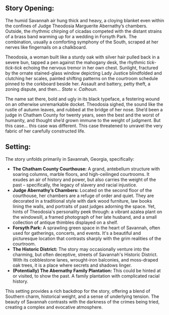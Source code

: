 ## Story Opening:

The humid Savannah air hung thick and heavy, a cloying blanket even within the confines of Judge Theodosia Marguerite Abernathy’s chambers. Outside, the rhythmic chirping of cicadas competed with the distant strains of a brass band warming up for a wedding in Forsyth Park. The combination, usually a comforting symphony of the South, scraped at her nerves like fingernails on a chalkboard.

Theodosia, a woman built like a sturdy oak with silver hair pulled back in a severe bun, tapped a pen against the mahogany desk, the rhythmic *tick-tick-tick* echoing the nervous tremor in her own chest. Sunlight, fractured by the ornate stained-glass window depicting Lady Justice blindfolded and clutching her scales, painted shifting patterns on the courtroom schedule pinned to the corkboard beside her. Assault and battery, petty theft, a zoning dispute, and then... *State v. Calhoun.*

The name sat there, bold and ugly in its black typeface, a festering wound on an otherwise unremarkable docket. Theodosia sighed, the sound like the rustle of autumn leaves, and rubbed at the bridge of her nose. She’d been a judge in Chatham County for twenty years, seen the best and the worst of humanity, and thought she’d grown immune to the weight of judgment. But this case… this case was different. This case threatened to unravel the very fabric of her carefully constructed life.

## Setting:

The story unfolds primarily in Savannah, Georgia, specifically:

*   **The Chatham County Courthouse:** A grand, antebellum structure with soaring columns, marble floors, and high-ceilinged courtrooms. It exudes an air of history and power, but also carries the weight of the past – specifically, the legacy of slavery and racial injustice.
*   **Judge Abernathy’s Chambers:** Located on the second floor of the courthouse, her chambers are a refuge of order and quiet. They are decorated in a traditional style with dark wood furniture, law books lining the walls, and portraits of past judges adorning the space. Yet, hints of Theodosia's personality peek through: a vibrant azalea plant on the windowsill, a framed photograph of her late husband, and a small collection of antique thimbles displayed on a shelf.
*   **Forsyth Park:** A sprawling green space in the heart of Savannah, often used for gatherings, concerts, and events. It's a beautiful and picturesque location that contrasts sharply with the grim realities of the courtroom.
*   **The Historic District:** The story may occasionally venture into the charming, but often deceptive, streets of Savannah's Historic District. With its cobblestone lanes, wrought-iron balconies, and moss-draped oak trees, it is a place where secrets and shadows linger.
*   **(Potentially) The Abernathy Family Plantation:** This could be hinted at or visited, to show the past. A family plantation with complicated racial history.

This setting provides a rich backdrop for the story, offering a blend of Southern charm, historical weight, and a sense of underlying tension. The beauty of Savannah contrasts with the darkness of the crimes being tried, creating a complex and evocative atmosphere.
